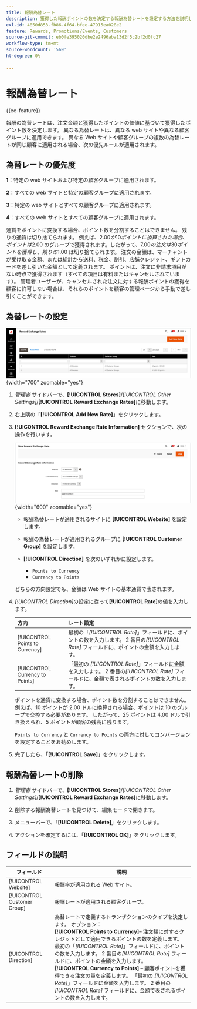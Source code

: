 ```yaml
---
title: 報酬為替レート
description: 獲得した報酬ポイントの数を決定する報酬為替レートを設定する方法を説明します。
exl-id: 4850d853-fb86-4f64-bfee-47915ea028e2
feature: Rewards, Promotions/Events, Customers
source-git-commit: eb0fe395020dbe2e2496aba13d2f5c2bf2d0fc27
workflow-type: tm+mt
source-wordcount: '569'
ht-degree: 0%

---
```


# 報酬為替レート

{{ee-feature}}

報酬の為替レートは、注文金額と獲得したポイントの価値に基づいて獲得したポイント数を決定します。 異なる為替レートは、異なる web サイトや異なる顧客グループに適用できます。 異なる Web サイトや顧客グループの複数の為替レートが同じ顧客に適用される場合、次の優先ルールが適用されます。

## 為替レートの優先度

**1**：特定の web サイトおよび特定の顧客グループに適用されます。

**2**：すべての web サイトと特定の顧客グループに適用されます。

**3**：特定の web サイトとすべての顧客グループに適用されます。

**4**：すべての web サイトとすべての顧客グループに適用されます。

通貨をポイントに変換する場合、ポイント数を分割することはできません。 残りの通貨は切り捨てられます。 例えば、$2.00 が 10 ポイントに換算された場合、ポイントは$2.00 のグループで獲得されます。したがって、$7.00 の注文は 30 ポイントを獲得し、残りの$1.00 は切り捨てられます。 注文の金額は、マーチャントが受け取る金額、または総計から送料、税金、割引、店舗クレジット、ギフトカードを差し引いた金額として定義されます。 ポイントは、注文に非請求項目がない時点で獲得されます（すべての項目は有料またはキャンセルされています）。 管理者ユーザーが、キャンセルされた注文に対する報酬ポイントの獲得を顧客に許可しない場合は、それらのポイントを顧客の管理ページから手動で差し引くことができます。

## 為替レートの設定

![ 報酬為替レート ](./assets/reward-exchange-rates.png){width="700" zoomable="yes"}

1. _管理者_ サイドバーで、**[!UICONTROL Stores]**/_[!UICONTROL Other Settings]_/**[!UICONTROL Reward Exchange Rates]**&#x200B;に移動します。

1. 右上隅の「**[!UICONTROL Add New Rate]**」をクリックします。

1. **[!UICONTROL Reward Exchange Rate Information]** セクションで、次の操作を行います。

   ![ 報酬為替レート – 情報 ](./assets/reward-exchange-rate-new.png){width="600" zoomable="yes"}

   - 報酬為替レートが適用されるサイトに **[!UICONTROL Website]** を設定します。

   - 報酬の為替レートが適用されるグループに **[!UICONTROL Customer Group]** を設定します。

   - **[!UICONTROL Direction]** を次のいずれかに設定します。

      - `Points to Currency`
      - `Currency to Points`

   どちらの方向設定でも、金額は Web サイトの基本通貨で表されます。

1. _[!UICONTROL Direction]_&#x200B;の設定に従って&#x200B;**[!UICONTROL Rate]**&#x200B;の値を入力します。

   | 方向 | レート設定 |
   |---------|-------------|
   | [!UICONTROL Points to Currency] | 最初の「_[!UICONTROL Rate]_」フィールドに、ポイントの数を入力します。 2 番目の&#x200B;_[!UICONTROL Rate]_ フィールドに、ポイントの金額を入力します。 |
   | [!UICONTROL Currency to Points] | 「最初の _[!UICONTROL Rate]_」フィールドに金額を入力します。 2 番目の&#x200B;_[!UICONTROL Rate]_ フィールドに、金額で表されるポイントの数を入力します。 |

   ポイントを通貨に変換する場合、ポイント数を分割することはできません。 例えば、10 ポイントが 2.00 ドルに換算される場合、ポイントは 10 のグループで交換する必要があります。 したがって、25 ポイントは 4.00 ドルで引き換えられ、5 ポイントが顧客の残高に残ります。

   `Points to Currency` と `Currency to Points` の両方に対してコンバージョンを設定することをお勧めします。

1. 完了したら、「**[!UICONTROL Save]**」をクリックします。

## 報酬為替レートの削除

1. _管理者_ サイドバーで、**[!UICONTROL Stores]**/_[!UICONTROL Other Settings]_/**[!UICONTROL Reward Exchange Rates]**&#x200B;に移動します。

1. 削除する報酬為替レートを見つけて、編集モードで開きます。

1. メニューバーで、「**[!UICONTROL Delete]**」をクリックします。

1. アクションを確定するには、「**[!UICONTROL OK]**」をクリックします。

## フィールドの説明

| フィールド | 説明 |
|--- |--- |
| [!UICONTROL Website] | 報酬率が適用される Web サイト。 |
| [!UICONTROL Customer Group] | 報酬レートが適用される顧客グループ。 |
| [!UICONTROL Direction] | 為替レートで定義するトランザクションのタイプを決定します。 オプション：<br/>**[!UICONTROL Points to Currency]**– 注文額に対するクレジットとして適用できるポイントの数を定義します。 最初の「_[!UICONTROL Rate]_」フィールドに、ポイントの数を入力します。 2 番目の&#x200B;_[!UICONTROL Rate]_ フィールドに、ポイントの金額を入力します。<br/>**[!UICONTROL Currency to Points]** – 顧客ポイントを獲得できる注文の量を定義します。 「最初の _[!UICONTROL Rate]_」フィールドに金額を入力します。 2 番目の&#x200B;_[!UICONTROL Rate]_ フィールドに、金額で表されるポイントの数を入力します。 |
